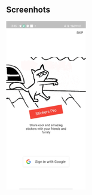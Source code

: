 
## Screenhots

<img src="https://github.com/bhavishassai/stickerspro_readme/blob/main/screenshots/19.jpeg?raw=true" height="450px"/>